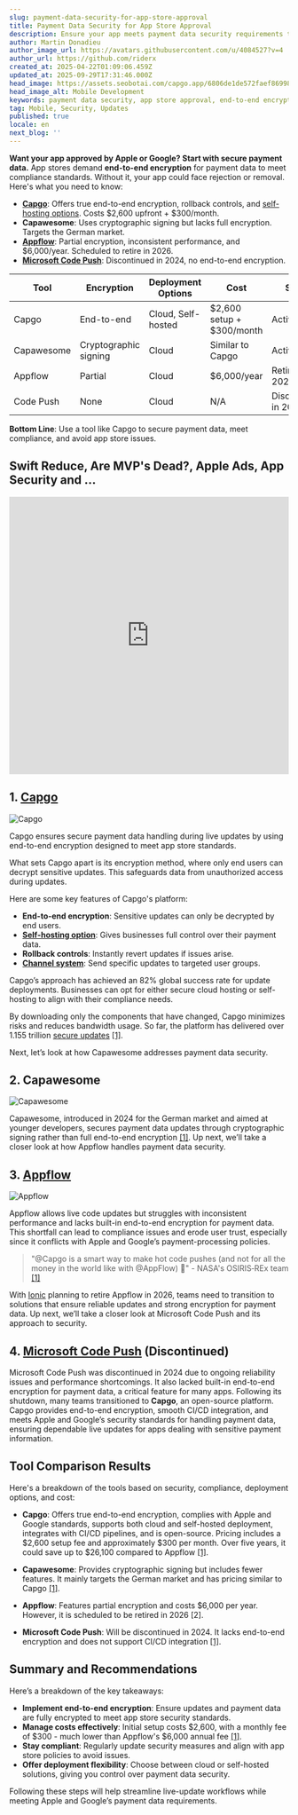 ```yaml
---
slug: payment-data-security-for-app-store-approval
title: Payment Data Security for App Store Approval
description: Ensure your app meets payment data security requirements to avoid rejection from app stores. Learn about essential tools and compliance standards.
author: Martin Donadieu
author_image_url: https://avatars.githubusercontent.com/u/4084527?v=4
author_url: https://github.com/riderx
created_at: 2025-04-22T01:09:06.459Z
updated_at: 2025-09-29T17:31:46.000Z
head_image: https://assets.seobotai.com/capgo.app/6806de1de572faef86998587-1745284157740.jpg
head_image_alt: Mobile Development
keywords: payment data security, app store approval, end-to-end encryption, compliance, secure updates
tag: Mobile, Security, Updates
published: true
locale: en
next_blog: ''
---
```


**Want your app approved by Apple or Google? Start with secure payment data.** App stores demand **end-to-end encryption** for payment data to meet compliance standards. Without it, your app could face rejection or removal. Here's what you need to know:

-   **[Capgo](https://capgo.app/)**: Offers true end-to-end encryption, rollback controls, and [self-hosting options](https://capgo.app/blog/self-hosted-capgo/). Costs $2,600 upfront + $300/month.
-   **Capawesome**: Uses cryptographic signing but lacks full encryption. Targets the German market.
-   **[Appflow](https://ionic.io/appflow/live-updates)**: Partial encryption, inconsistent performance, and $6,000/year. Scheduled to retire in 2026.
-   **[Microsoft Code Push](https://www.reddit.com/r/reactnative/comments/1dsorxn/end_of_appcenter_x_codepush_for_2025_march/)**: Discontinued in 2024, no end-to-end encryption.

| **Tool** | **Encryption** | **Deployment Options** | **Cost** | **Status** |
| --- | --- | --- | --- | --- |
| Capgo | End-to-end | Cloud, Self-hosted | $2,600 setup + $300/month | Active |
| Capawesome | Cryptographic signing | Cloud | Similar to Capgo | Active |
| Appflow | Partial | Cloud | $6,000/year | Retiring in 2026 |
| Code Push | None | Cloud | N/A | Discontinued in 2024 |

**Bottom Line**: Use a tool like Capgo to secure payment data, meet compliance, and avoid app store issues.

## Swift Reduce, Are MVP's Dead?, Apple Ads, App Security and ...

<iframe src="https://www.youtube.com/embed/FsVbZftrPTQ" aria-label="YouTube video player" frameborder="0" allow="accelerometer; autoplay; clipboard-write; encrypted-media; gyroscope; picture-in-picture; web-share" referrerpolicy="strict-origin-when-cross-origin" style="width: 100%; height: 500px;" allowfullscreen></iframe>

## 1\. [Capgo](https://capgo.app/)

![Capgo](https://assets.seobotai.com/capgo.app/6806de1de572faef86998587/3963f7973abbc5791f2fae6e45924907.jpg)

Capgo ensures secure payment data handling during live updates by using end-to-end encryption designed to meet app store standards.

What sets Capgo apart is its encryption method, where only end users can decrypt sensitive updates. This safeguards data from unauthorized access during updates.

Here are some key features of Capgo's platform:

-   **End-to-end encryption**: Sensitive updates can only be decrypted by end users.
-   **[Self-hosting option](https://capgo.app/blog/self-hosted-capgo/)**: Gives businesses full control over their payment data.
-   **Rollback controls**: Instantly revert updates if issues arise.
-   **[Channel system](https://capgo.app/docs/plugin/cloud-mode/channel-system/)**: Send specific updates to targeted user groups.

Capgo’s approach has achieved an 82% global success rate for update deployments. Businesses can opt for either secure cloud hosting or self-hosting to align with their compliance needs.

By downloading only the components that have changed, Capgo minimizes risks and reduces bandwidth usage. So far, the platform has delivered over 1.155 trillion [secure updates](https://capgo.app/docs/plugin/cloud-mode/hybrid-update/) [\[1\]](https://capgo.app/).

Next, let’s look at how Capawesome addresses payment data security.

## 2\. Capawesome

![Capawesome](https://assets.seobotai.com/capgo.app/6806de1de572faef86998587/04d155e1ac5e3041660c0e8da59e2e54.jpg)

Capawesome, introduced in 2024 for the German market and aimed at younger developers, secures payment data updates through cryptographic signing rather than full end-to-end encryption [\[1\]](https://capgo.app/). Up next, we’ll take a closer look at how Appflow handles payment data security.

## 3\. [Appflow](https://ionic.io/appflow/live-updates)

![Appflow](https://assets.seobotai.com/capgo.app/6806de1de572faef86998587/f6bc7b408415ab449b606f457e137ee1.jpg)

Appflow allows live code updates but struggles with inconsistent performance and lacks built-in end-to-end encryption for payment data. This shortfall can lead to compliance issues and erode user trust, especially since it conflicts with Apple and Google’s payment-processing policies.

> "@Capgo is a smart way to make hot code pushes (and not for all the money in the world like with @AppFlow) 🙂" - NASA's OSIRIS‑REx team [\[1\]](https://capgo.app/)

With [Ionic](https://ionicframework.com/) planning to retire Appflow in 2026, teams need to transition to solutions that ensure reliable updates and strong encryption for payment data. Up next, we’ll take a closer look at Microsoft Code Push and its approach to security.

## 4\. [Microsoft Code Push](https://www.reddit.com/r/reactnative/comments/1dsorxn/end_of_appcenter_x_codepush_for_2025_march/) (Discontinued)

Microsoft Code Push was discontinued in 2024 due to ongoing reliability issues and performance shortcomings. It also lacked built-in end-to-end encryption for payment data, a critical feature for many apps. Following its shutdown, many teams transitioned to **Capgo**, an open-source platform. Capgo provides end-to-end encryption, smooth CI/CD integration, and meets Apple and Google’s security standards for handling payment data, ensuring dependable live updates for apps dealing with sensitive payment information.

## Tool Comparison Results

Here's a breakdown of the tools based on security, compliance, deployment options, and cost:

-   **Capgo**: Offers true end-to-end encryption, complies with Apple and Google standards, supports both cloud and self-hosted deployment, integrates with CI/CD pipelines, and is open-source. Pricing includes a $2,600 setup fee and approximately $300 per month. Over five years, it could save up to $26,100 compared to Appflow [\[1\]](https://capgo.app/).
    
-   **Capawesome**: Provides cryptographic signing but includes fewer features. It mainly targets the German market and has pricing similar to Capgo [\[1\]](https://capgo.app/).
    
-   **Appflow**: Features partial encryption and costs $6,000 per year. However, it is scheduled to be retired in 2026 \[2\].
    
-   **Microsoft Code Push**: Will be discontinued in 2024. It lacks end-to-end encryption and does not support CI/CD integration [\[1\]](https://capgo.app/).
    

## Summary and Recommendations

Here’s a breakdown of the key takeaways:

-   **Implement end-to-end encryption**: Ensure updates and payment data are fully encrypted to meet app store security standards.
-   **Manage costs effectively**: Initial setup costs $2,600, with a monthly fee of $300 - much lower than Appflow's $6,000 annual fee [\[1\]](https://capgo.app/).
-   **Stay compliant**: Regularly update security measures and align with app store policies to avoid issues.
-   **Offer deployment flexibility**: Choose between cloud or self-hosted solutions, giving you control over payment data security.

Following these steps will help streamline live-update workflows while meeting Apple and Google’s payment data requirements.
